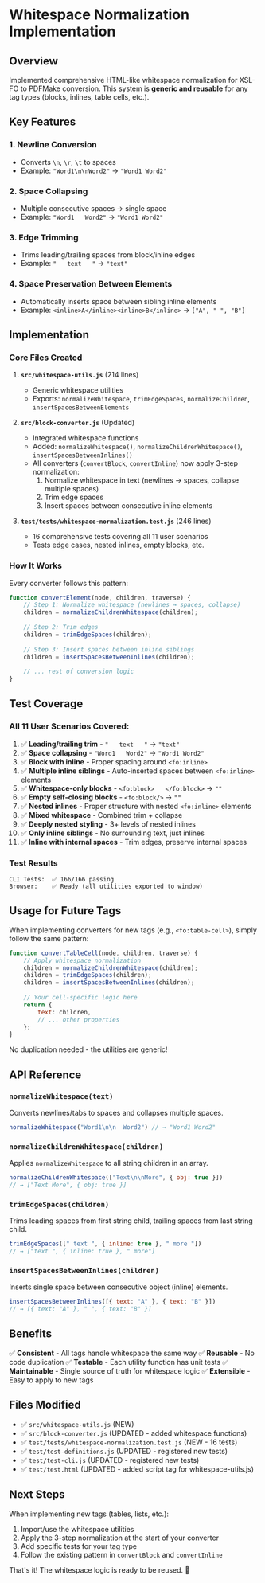 # Whitespace Normalization Implementation

## Overview
Implemented comprehensive HTML-like whitespace normalization for XSL-FO to PDFMake conversion. This system is **generic and reusable** for any tag types (blocks, inlines, table cells, etc.).

## Key Features

### 1. **Newline Conversion**
- Converts `\n`, `\r`, `\t` to spaces
- Example: `"Word1\n\nWord2"` → `"Word1 Word2"`

### 2. **Space Collapsing**
- Multiple consecutive spaces → single space
- Example: `"Word1   Word2"` → `"Word1 Word2"`

### 3. **Edge Trimming**
- Trims leading/trailing spaces from block/inline edges
- Example: `"   text   "` → `"text"`

### 4. **Space Preservation Between Elements**
- Automatically inserts space between sibling inline elements
- Example: `<inline>A</inline><inline>B</inline>` → `["A", " ", "B"]`

## Implementation

### Core Files Created

1. **`src/whitespace-utils.js`** (214 lines)
   - Generic whitespace utilities
   - Exports: `normalizeWhitespace`, `trimEdgeSpaces`, `normalizeChildren`, `insertSpacesBetweenElements`

2. **`src/block-converter.js`** (Updated)
   - Integrated whitespace functions
   - Added: `normalizeWhitespace()`, `normalizeChildrenWhitespace()`, `insertSpacesBetweenInlines()`
   - All converters (`convertBlock`, `convertInline`) now apply 3-step normalization:
     1. Normalize whitespace in text (newlines → spaces, collapse multiple spaces)
     2. Trim edge spaces
     3. Insert spaces between consecutive inline elements

3. **`test/tests/whitespace-normalization.test.js`** (246 lines)
   - 16 comprehensive tests covering all 11 user scenarios
   - Tests edge cases, nested inlines, empty blocks, etc.

### How It Works

Every converter follows this pattern:

```javascript
function convertElement(node, children, traverse) {
    // Step 1: Normalize whitespace (newlines → spaces, collapse)
    children = normalizeChildrenWhitespace(children);
    
    // Step 2: Trim edges
    children = trimEdgeSpaces(children);
    
    // Step 3: Insert spaces between inline siblings
    children = insertSpacesBetweenInlines(children);
    
    // ... rest of conversion logic
}
```

## Test Coverage

### All 11 User Scenarios Covered:

1. ✅ **Leading/trailing trim** - `"   text   "` → `"text"`
2. ✅ **Space collapsing** - `"Word1   Word2"` → `"Word1 Word2"`
3. ✅ **Block with inline** - Proper spacing around `<fo:inline>`
4. ✅ **Multiple inline siblings** - Auto-inserted spaces between `<fo:inline>` elements
5. ✅ **Whitespace-only blocks** - `<fo:block>   </fo:block>` → `""`
6. ✅ **Empty self-closing blocks** - `<fo:block/>` → `""`
7. ✅ **Nested inlines** - Proper structure with nested `<fo:inline>` elements
8. ✅ **Mixed whitespace** - Combined trim + collapse
9. ✅ **Deeply nested styling** - 3+ levels of nested inlines
10. ✅ **Only inline siblings** - No surrounding text, just inlines
11. ✅ **Inline with internal spaces** - Trim edges, preserve internal spaces

### Test Results

```
CLI Tests:  ✅ 166/166 passing
Browser:    ✅ Ready (all utilities exported to window)
```

## Usage for Future Tags

When implementing converters for new tags (e.g., `<fo:table-cell>`), simply follow the same pattern:

```javascript
function convertTableCell(node, children, traverse) {
    // Apply whitespace normalization
    children = normalizeChildrenWhitespace(children);
    children = trimEdgeSpaces(children);
    children = insertSpacesBetweenInlines(children);
    
    // Your cell-specific logic here
    return {
        text: children,
        // ... other properties
    };
}
```

No duplication needed - the utilities are generic!

## API Reference

### `normalizeWhitespace(text)`
Converts newlines/tabs to spaces and collapses multiple spaces.

```javascript
normalizeWhitespace("Word1\n\n  Word2") // → "Word1 Word2"
```

### `normalizeChildrenWhitespace(children)`
Applies `normalizeWhitespace` to all string children in an array.

```javascript
normalizeChildrenWhitespace(["Text\n\nMore", { obj: true }])
// → ["Text More", { obj: true }]
```

### `trimEdgeSpaces(children)`
Trims leading spaces from first string child, trailing spaces from last string child.

```javascript
trimEdgeSpaces([" text ", { inline: true }, " more "])
// → ["text ", { inline: true }, " more"]
```

### `insertSpacesBetweenInlines(children)`
Inserts single space between consecutive object (inline) elements.

```javascript
insertSpacesBetweenInlines([{ text: "A" }, { text: "B" }])
// → [{ text: "A" }, " ", { text: "B" }]
```

## Benefits

✅ **Consistent** - All tags handle whitespace the same way
✅ **Reusable** - No code duplication
✅ **Testable** - Each utility function has unit tests
✅ **Maintainable** - Single source of truth for whitespace logic
✅ **Extensible** - Easy to apply to new tags

## Files Modified

- ✅ `src/whitespace-utils.js` (NEW)
- ✅ `src/block-converter.js` (UPDATED - added whitespace functions)
- ✅ `test/tests/whitespace-normalization.test.js` (NEW - 16 tests)
- ✅ `test/test-definitions.js` (UPDATED - registered new tests)
- ✅ `test/test-cli.js` (UPDATED - registered new tests)
- ✅ `test/test.html` (UPDATED - added script tag for whitespace-utils.js)

## Next Steps

When implementing new tags (tables, lists, etc.):
1. Import/use the whitespace utilities
2. Apply the 3-step normalization at the start of your converter
3. Add specific tests for your tag type
4. Follow the existing pattern in `convertBlock` and `convertInline`

That's it! The whitespace logic is ready to be reused. 🎉


